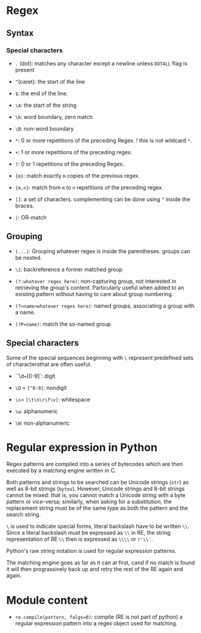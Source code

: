 # Regex

## Syntax

### Special characters

- `.` (dot): matches any character except a newline unless `DOTALL` flag is present

- `^`(caret): the start of the line

- `$`: the end of the line.

- `\A`: the start of the string

- `\b`: word boundary, zero match.

- `\B`: non-word boundary

- `*`: 0 or more repetitions of the preceding Regex. ! this is not wildcard `*`.

- `+`: 1 or more repetitions of the preceding regex.

- `?`: 0 or 1 repetitions of the preceding Regex.

- `{m}`: match exactly `m` copies of the previous regex.

- `{m,n}`: match from `m` to `n` repetitions of the preceding regex.

- `[]`: a set of characters. complementing can be done using `^` inside the braces.

- `|`: OR-match 


## Grouping 

- `(...)`: Grouping whatever regex is inside the parentheses. groups can be nested.

- `\1`: backreference a former matched group

- `(?:whatever regex here)`: non-capturing group, not interested in retrieving the group's content. Particularly useful when added to an existing pattern without having to care about group numbering.

- `(?<name>whatever regex here)`: named groups, associating a group with a name.

- `(?P=name)`: match the so-named group

## Special characters

Some of the special sequences beginning with `\` represent predefined sets of charactersthat are often useful.

- ``\d` = `[0-9]`: digit

- `\D` = `[^0-9]`: nondigit

- `\s`= `[\t\n\r\f\v]`: whitespace

- `\w`: alphanumeric

- `\W`: non-alphanumeric

# Regular expression in Python

Regex patterns are compiled into a series of bytecodes which are then executed by a matching engine written in C.

Both patterns and strings to be searched can be Unicode strings (`str`) as well as 8-bit strings (`bytes`). However, Unicode strings and 8-bit strings cannot be mixed: that is, you cannot match a Unicode string with a byte pattern or vice-versa; similarly, when asking for a substitution, the replacement string must be of the same type as both the pattern and the search string.

`\` is used to indicate special forms, literal backslash have to be written `\\`. Since a literal backslash must be expressed as `\\` in RE, the string representation of RE `\\` then is expressed as `\\\\` or `r'\\'`.

Python's raw string notation is used for regular expression patterns.

The matching engine goes as far as it can at first, cand if no match is found it will then prograssively back up and retry the rest of the RE again and again.

# Module content



- `re.compile(pattern, falgs=0)`: compile (RE is not part of python) a regular expression pattern into a regex object used for matching.

